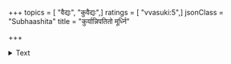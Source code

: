 +++
topics = [ "वैद्यः", "कुवैद्यः",]
ratings = [ "vvasuki:5",]
jsonClass = "Subhaashita"
title = "कुर्यान्निपतितो मूर्ध्नि"

+++

<details><summary>Text</summary>

कुर्यान्निपतितो मूर्ध्नि सशेषं वासवाशनिः  
सशेषमातुरं कुर्यान्नत्वज्ञमतमौषधम्
</details>
